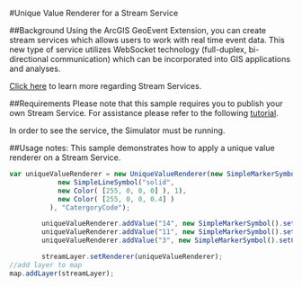 #Unique Value Renderer for a Stream Service

##Background
Using the ArcGIS GeoEvent Extension, you can create stream services which allows users to work with real time event data. This new type of service utilizes WebSocket technology (full-duplex, bi-directional communication) which can be incorporated into GIS applications and analyses.

[Click here](https://server.arcgis.com/en/geoevent-extension/latest/process-event-data/stream-services.htm#GUID-B2A2BF7A-3946-4CBC-BA07-A657524EE5BE) to learn more regarding Stream Services.


##Requirements
Please note that this sample requires you to publish your own Stream Service. For assistance please refer to the following [tutorial](http://www.arcgis.com/home/item.html?id=b087b8193b55465cb94d4c451dd541ac).

In order to see the service, the Simulator must be running.

##Usage notes:
This sample demonstrates how to apply a unique value renderer on a Stream Service.
```javascript
var uniqueValueRenderer = new UniqueValueRenderer(new SimpleMarkerSymbol("circle", 8,
            new SimpleLineSymbol("solid",
            new Color( [255, 0, 0, 0] ), 1),
            new Color( [255, 0, 0, 0.4] )
          ), "CatergoryCode");

        uniqueValueRenderer.addValue("14", new SimpleMarkerSymbol().setColor(new Color([255, 0, 0, 0.5])));
        uniqueValueRenderer.addValue("11", new SimpleMarkerSymbol().setColor(new Color([0, 255, 0, 0.5])));
        uniqueValueRenderer.addValue("3", new SimpleMarkerSymbol().setColor(new Color([0, 0, 255, 0.5])));

        streamLayer.setRenderer(uniqueValueRenderer);
//add layer to map
map.addLayer(streamLayer);
```
